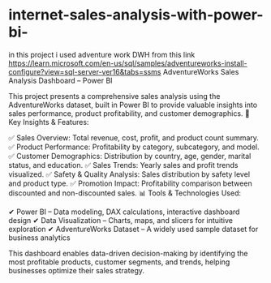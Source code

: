 # internet-sales-analysis-with-power-bi-
in this project i used adventure work DWH from this link
https://learn.microsoft.com/en-us/sql/samples/adventureworks-install-configure?view=sql-server-ver16&tabs=ssms
AdventureWorks Sales Analysis Dashboard – Power BI

This project presents a comprehensive sales analysis using the AdventureWorks dataset, built in Power BI to provide valuable insights into sales performance, product profitability, and customer demographics.
🔹 Key Insights & Features:

✅ Sales Overview: Total revenue, cost, profit, and product count summary.
✅ Product Performance: Profitability by category, subcategory, and model.
✅ Customer Demographics: Distribution by country, age, gender, marital status, and education.
✅ Sales Trends: Yearly sales and profit trends visualized.
✅ Safety & Quality Analysis: Sales distribution by safety level and product type.
✅ Promotion Impact: Profitability comparison between discounted and non-discounted sales.
📊 Tools & Technologies Used:

✔ Power BI – Data modeling, DAX calculations, interactive dashboard design
✔ Data Visualization – Charts, maps, and slicers for intuitive exploration
✔ AdventureWorks Dataset – A widely used sample dataset for business analytics

This dashboard enables data-driven decision-making by identifying the most profitable products, customer segments, and trends, helping businesses optimize their sales strategy.
